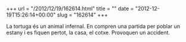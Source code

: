 +++
url = "/2012/12/19/162614.html"
title = ""
date = "2012-12-19T15:26:14+00:00"
slug = "162614"
+++

<p>La tortuga és un animal infernal. En compren una partida per poblar un estany i es fiquen pertot, la casa, el cotxe. Provoquen un accident.</p>
